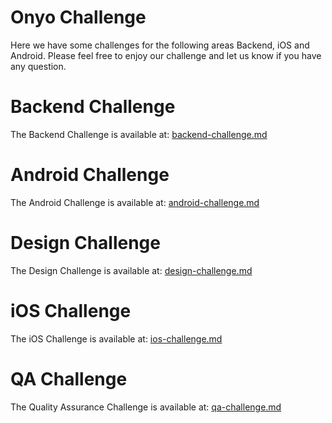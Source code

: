 # Onyo Challenge #

Here we have some challenges for the following areas Backend, iOS and Android. Please feel free to enjoy our challenge and let us know if you have any question.


# Backend Challenge #
The Backend Challenge is available at: [backend-challenge.md](https://github.com/Onyo/onyo-challenges/blob/master/backend-challenge.md)


# Android Challenge #

The Android Challenge is available at: [android-challenge.md](https://github.com/Onyo/onyo-challenges/blob/master/android-challenge.md)

# Design Challenge #

The Design Challenge is available at: [design-challenge.md](https://github.com/Onyo/onyo-challenges/blob/master/design-challenge.md)

# iOS Challenge #

The iOS Challenge is available at: [ios-challenge.md](https://github.com/Onyo/onyo-challenges/blob/master/ios-challenge.md)

# QA Challenge #

The Quality Assurance Challenge is available at: [qa-challenge.md](https://github.com/Onyo/onyo-challenges/blob/master/qa-challenge.md)

